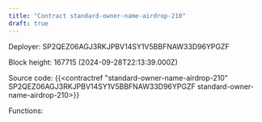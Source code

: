 ```yaml
---
title: "Contract standard-owner-name-airdrop-210"
draft: true
---
```

Deployer: SP2QEZ06AGJ3RKJPBV14SY1V5BBFNAW33D96YPGZF


 



Block height: 167715 (2024-09-28T22:13:39.000Z)

Source code: {{<contractref "standard-owner-name-airdrop-210" SP2QEZ06AGJ3RKJPBV14SY1V5BBFNAW33D96YPGZF standard-owner-name-airdrop-210>}}

Functions:


